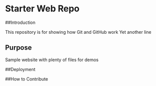 # Starter Web Repo

##Introduction

This repository is for showing how Git and GitHub work
Yet another line

## Purpose

Sample website with plenty of files for demos

##Deployment

##How to Contribute